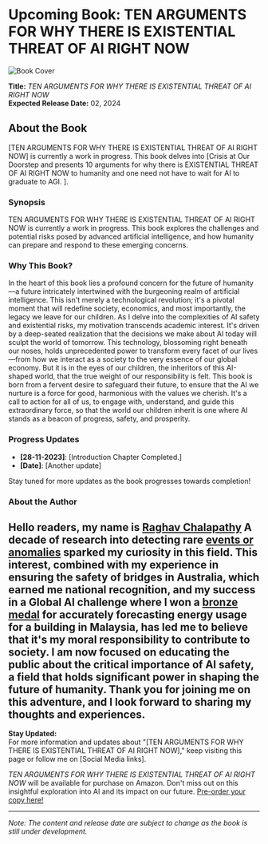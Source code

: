 # Upcoming Book: TEN ARGUMENTS FOR  WHY THERE IS EXISTENTIAL THREAT OF AI RIGHT NOW

![Book Cover](URL-to-your-book-cover-image-if-available)

**Title:** *TEN ARGUMENTS FOR  WHY THERE IS EXISTENTIAL THREAT OF AI RIGHT NOW*  
**Expected Release Date:** 02, 2024

## About the Book
[TEN ARGUMENTS FOR  WHY THERE IS EXISTENTIAL THREAT OF AI RIGHT NOW] is currently a work in progress. This book delves into [Crisis at Our Doorstep and presents 10 arguments for why there is  EXISTENTIAL THREAT OF AI
RIGHT NOW to humanity and one need not have to wait for AI to graduate to AGI.
]. 

### Synopsis
TEN ARGUMENTS FOR  WHY THERE IS EXISTENTIAL THREAT OF AI RIGHT NOW is currently a work in progress. This book explores the challenges and potential risks posed by advanced artificial intelligence, and how humanity can prepare and respond to these emerging concerns.

### Why This Book?
In the heart of this book lies a profound concern for the future of humanity—a future intricately intertwined with the burgeoning realm of artificial intelligence. This isn't merely a technological revolution; it's a pivotal moment that will redefine society, economics, and most importantly, the legacy we leave for our children. As I delve into the complexities of AI safety and existential risks, my motivation transcends academic interest. It's driven by a deep-seated realization that the decisions we make about AI today will sculpt the world of tomorrow. This technology, blossoming right beneath our noses, holds unprecedented power to transform every facet of our lives—from how we interact as a society to the very essence of our global economy. But it is in the eyes of our children, the inheritors of this AI-shaped world, that the true weight of our responsibility is felt. This book is born from a fervent desire to safeguard their future, to ensure that the AI we nurture is a force for good, harmonious with the values we cherish. It's a call to action for all of us, to engage with, understand, and guide this extraordinary force, so that the world our children inherit is one where AI stands as a beacon of progress, safety, and prosperity.

### Progress Updates
- **[28-11-2023]**: [Introduction Chapter Completed.]
- **[Date]**: [Another update]

Stay tuned for more updates as the book progresses towards completion!

### About the Author
Hello readers, my name is [Raghav Chalapathy](https://www.linkedin.com/in/raghav-chalapathy-phd-80984117/)
A decade of research into detecting rare [events or anomalies](https://raghavchalapathy.github.io/KDD-Tutorials-2020-Deep-Robust-Anomaly-Detection/#about) sparked my curiosity in this field. This interest, combined with my experience in ensuring the safety of bridges in Australia, which earned me national recognition, and my success in a Global AI challenge where I won a [bronze medal](https://www.linkedin.com/posts/activity-6953778145170735105-joeF?utm_source=share&utm_medium=member_desktop) for accurately forecasting energy usage for a building in Malaysia, has led me to believe that it's my moral responsibility to contribute to society. I am now focused on educating the public about the critical importance of AI safety, a field that holds significant power in shaping the future of humanity.
Thank you for joining me on this adventure, and I look forward to sharing my thoughts and experiences.
---

**Stay Updated:**  
For more information and updates about "[TEN ARGUMENTS FOR  WHY THERE IS EXISTENTIAL THREAT OF AI RIGHT NOW]," keep visiting this page or follow me on [Social Media links].

*TEN ARGUMENTS FOR  WHY THERE IS EXISTENTIAL THREAT OF AI RIGHT NOW* will be available for purchase on Amazon. Don't miss out on this insightful exploration into AI and its impact on our future.
[Pre-order your copy here!](https://www.amazon.com/your-book-link)

---
*Note: The content and release date are subject to change as the book is still under development.*

